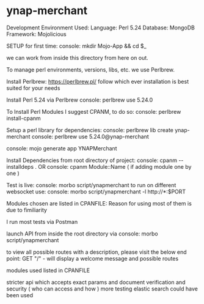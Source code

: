 # ynap-merchant

Development Environment Used:
Language: Perl 5.24
Database: MongoDB
Framework: Mojolicious

SETUP for first time:
console: mkdir Mojo-App && cd $_

we can work from inside this directory from here on out.

To manage perl environments, versions, libs, etc. we use Perlbrew.

Install Perlbrew: https://perlbrew.pl/
    follow which ever installation is best suited for your needs

Install Perl 5.24 via Perlbrew
console: perlbrew use 5.24.0

To Install Perl Modules I suggest CPANM, to do so:
console: perlbrew install-cpanm

Setup a perl library for dependencies:
console: perlbrew lib create ynap-merchant
console: perlbrew use 5.24.0@ynap-merchant

console: mojo generate app YNAPMerchant

Install Dependencies from root directory of project:
console: cpanm --installdeps .
OR console: cpanm Module::Name ( if adding module one by one )

Test is live:
console: morbo script/ynapmerchant
to run on different websocket use:
console: morbo script/ynapmerchant -l http://\*:$PORT

Modules chosen are listed in CPANFILE:
Reason for using most of them is due to fimiliarity

I run most tests via Postman

launch API from inside the root directory via console:
morbo script/ynapmerchant

to view all possible routes with a description, please visit the below end point:
GET "/" - will display a welcome message and possible routes

modules used listed in CPANFILE

stricter api which accepts exact params and document
verification and security ( who can access and how )
more testing
elastic search could have been used
